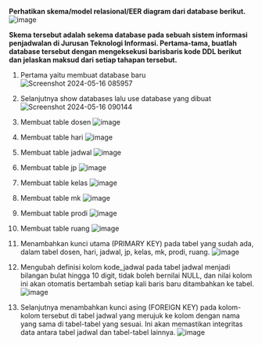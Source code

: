 **Perhatikan skema/model relasional/EER diagram dari database berikut.**
![image](https://github.com/sitimilana/learn-database-phpmyadmin/assets/160199567/343ec541-80ed-4256-8d0f-3422f27b6e76)

**Skema tersebut adalah sekema database pada sebuah sistem informasi penjadwalan di Jurusan
Teknologi Informasi. Pertama-tama, buatlah database tersebut dengan mengeksekusi barisbaris
kode DDL berikut dan jelaskan maksud dari setiap tahapan tersebut.**
1. Pertama yaitu membuat database baru 
![Screenshot 2024-05-16 085957](https://github.com/sitimilana/learn-database-phpmyadmin/assets/160199567/cea63ff5-62b9-4f88-b935-a9940ce7b8e5)

3. Selanjutnya show databases lalu use database yang dibuat
![Screenshot 2024-05-16 090144](https://github.com/sitimilana/learn-database-phpmyadmin/assets/160199567/728153c9-2865-4f4b-aa10-00e943a56d87)

5. Membuat table dosen
![image](https://github.com/sitimilana/learn-database-phpmyadmin/assets/160199567/dec720d2-0b25-4f9c-ad4f-c94d823f01f9)

7. Membuat table hari
![image](https://github.com/sitimilana/learn-database-phpmyadmin/assets/160199567/44bffdb8-6a90-4c94-affd-7919692c65d3)

9. Membuat table jadwal
![image](https://github.com/sitimilana/learn-database-phpmyadmin/assets/160199567/225c4e54-5efc-4fd3-843d-2793212dbf4e)

11. Membuat table jp
![image](https://github.com/sitimilana/learn-database-phpmyadmin/assets/160199567/2259c6a2-fafb-4b9c-9ec6-a3b68455f1fd)

13. Membuat table kelas
![image](https://github.com/sitimilana/learn-database-phpmyadmin/assets/160199567/66a69674-5321-44ae-9afa-599effa61cbd)

14. Membuat table mk
![image](https://github.com/sitimilana/learn-database-phpmyadmin/assets/160199567/f35dab94-e7a1-4b32-ba2c-6a2f8dd32c5b)

15. Membuat table prodi
![image](https://github.com/sitimilana/learn-database-phpmyadmin/assets/160199567/fb72a887-85ac-4f46-809b-e6f59237ef90)

16. Membuat table ruang
![image](https://github.com/sitimilana/learn-database-phpmyadmin/assets/160199567/b748749d-12bb-4788-b8f8-784d06e864aa)

17. Menambahkan kunci utama (PRIMARY KEY) pada tabel yang sudah ada, dalam tabel dosen, hari, jadwal, jp, kelas, mk, prodi, ruang.
![image](https://github.com/sitimilana/learn-database-phpmyadmin/assets/160199567/4f8e1e0f-f40e-465f-bf6f-4c07e592b08e)

18.  Mengubah definisi kolom kode_jadwal pada tabel jadwal menjadi bilangan bulat hingga 10 digit, tidak boleh bernilai NULL, dan nilai kolom ini akan otomatis bertambah setiap kali baris baru ditambahkan ke tabel.
![image](https://github.com/sitimilana/learn-database-phpmyadmin/assets/160199567/2cbc73ae-3957-4dbb-812e-41788384d4dc)

19.  Selanjutnya menambahkan kunci asing (FOREIGN KEY) pada kolom-kolom tersebut di tabel jadwal yang merujuk ke kolom dengan nama yang sama di tabel-tabel yang sesuai. Ini akan memastikan integritas data antara tabel jadwal dan tabel-tabel lainnya.
![image](https://github.com/sitimilana/learn-database-phpmyadmin/assets/160199567/d59dab2a-e6ab-4532-a307-4140d819f0ba)



